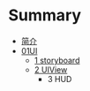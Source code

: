 # Summary

* [简介](README.md)
* [01UI](01ui.md)
   * [1 storyboard](1_storyboard.md)
   * [2 UIView](2_uiview.md)
       * 3 HUD

